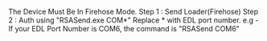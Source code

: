 The Device Must Be In Firehose Mode.
Step 1 : Send Loader(Firehose)
Step 2 : Auth using "RSASend.exe COM*"
Replace * with EDL port number.
e.g - If your EDL Port Number is COM6, the command is "RSASend COM6"
